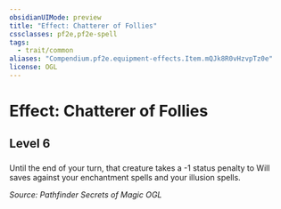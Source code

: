 ```yaml
---
obsidianUIMode: preview
title: "Effect: Chatterer of Follies"
cssclasses: pf2e,pf2e-spell
tags:
  - trait/common
aliases: "Compendium.pf2e.equipment-effects.Item.mQJk8R0vHzvpTz0e"
license: OGL
---
```

# Effect: Chatterer of Follies
## Level 6
### 






Until the end of your turn, that creature takes a -1 status penalty to Will saves against your enchantment spells and your illusion spells.

*Source: Pathfinder Secrets of Magic*
*OGL*